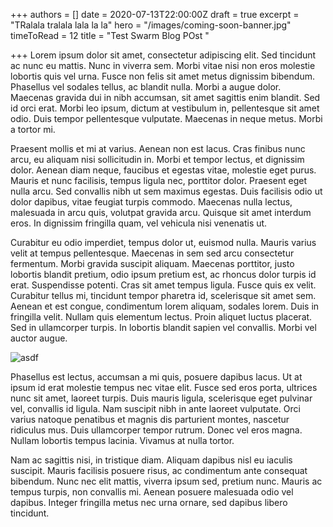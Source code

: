 +++
authors = []
date = 2020-07-13T22:00:00Z
draft = true
excerpt = "TRalala tralala lala la la"
hero = "/images/coming-soon-banner.jpg"
timeToRead = 12
title = "Test Swarm Blog POst "

+++
Lorem ipsum dolor sit amet, consectetur adipiscing elit. Sed tincidunt ac nunc eu mattis. Nunc in viverra sem. Morbi vitae nisi non eros molestie lobortis quis vel urna. Fusce non felis sit amet metus dignissim bibendum. Phasellus vel sodales tellus, ac blandit nulla. Morbi a augue dolor. Maecenas gravida dui in nibh accumsan, sit amet sagittis enim blandit. Sed id orci erat. Morbi leo ipsum, dictum at vestibulum in, pellentesque sit amet odio. Duis tempor pellentesque vulputate. Maecenas in neque metus. Morbi a tortor mi.

Praesent mollis et mi at varius. Aenean non est lacus. Cras finibus nunc arcu, eu aliquam nisi sollicitudin in. Morbi et tempor lectus, et dignissim dolor. Aenean diam neque, faucibus et egestas vitae, molestie eget purus. Mauris et nunc facilisis, tempus ligula nec, porttitor dolor. Praesent eget nulla arcu. Sed convallis nibh ut sem maximus egestas. Duis facilisis odio ut dolor dapibus, vitae feugiat turpis commodo. Maecenas nulla lectus, malesuada in arcu quis, volutpat gravida arcu. Quisque sit amet interdum eros. In dignissim fringilla quam, vel vehicula nisi venenatis ut.

Curabitur eu odio imperdiet, tempus dolor ut, euismod nulla. Mauris varius velit at tempus pellentesque. Maecenas in sem sed arcu consectetur fermentum. Morbi gravida suscipit aliquam. Maecenas porttitor, justo lobortis blandit pretium, odio ipsum pretium est, ac rhoncus dolor turpis id erat. Suspendisse potenti. Cras sit amet tempus ligula. Fusce quis ex velit. Curabitur tellus mi, tincidunt tempor pharetra id, scelerisque sit amet sem. Aenean et est congue, condimentum lorem aliquam, sodales lorem. Duis in fringilla velit. Nullam quis elementum lectus. Proin aliquet luctus placerat. Sed in ullamcorper turpis. In lobortis blandit sapien vel convallis. Morbi vel auctor augue.

![asdf](/images/alpha-event.jpg "Test blog post image")

Phasellus est lectus, accumsan a mi quis, posuere dapibus lacus. Ut at ipsum id erat molestie tempus nec vitae elit. Fusce sed eros porta, ultrices nunc sit amet, laoreet turpis. Duis mauris ligula, scelerisque eget pulvinar vel, convallis id ligula. Nam suscipit nibh in ante laoreet vulputate. Orci varius natoque penatibus et magnis dis parturient montes, nascetur ridiculus mus. Duis ullamcorper tempor rutrum. Donec vel eros magna. Nullam lobortis tempus lacinia. Vivamus at nulla tortor.

Nam ac sagittis nisi, in tristique diam. Aliquam dapibus nisl eu iaculis suscipit. Mauris facilisis posuere risus, ac condimentum ante consequat bibendum. Nunc nec elit mattis, viverra ipsum sed, pretium nunc. Mauris ac tempus turpis, non convallis mi. Aenean posuere malesuada odio vel dapibus. Integer fringilla metus nec urna ornare, sed dapibus libero tincidunt.